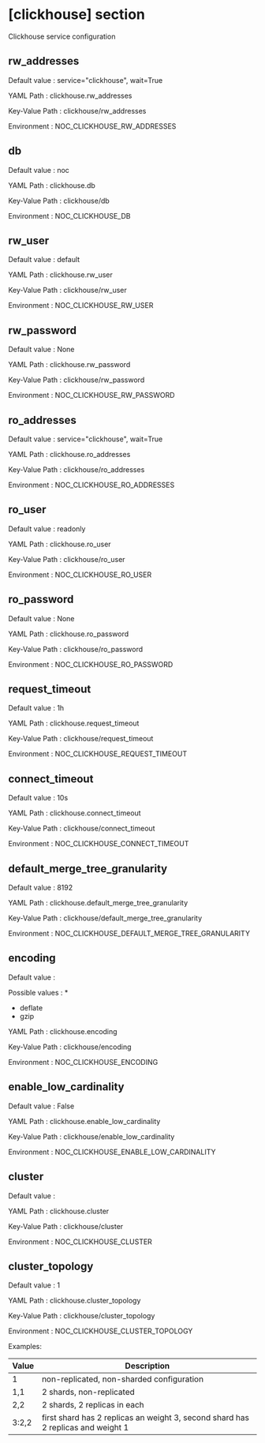 # [clickhouse] section
Clickhouse service configuration

## rw_addresses

Default value
:   service="clickhouse", wait=True

YAML Path
:   clickhouse.rw_addresses

Key-Value Path
:   clickhouse/rw_addresses

Environment
:   NOC_CLICKHOUSE_RW_ADDRESSES

## db

Default value
:   noc

YAML Path
:   clickhouse.db

Key-Value Path
:   clickhouse/db

Environment
:   NOC_CLICKHOUSE_DB

## rw_user

Default value
:   default

YAML Path
:   clickhouse.rw_user

Key-Value Path
:   clickhouse/rw_user

Environment
:   NOC_CLICKHOUSE_RW_USER

## rw_password

Default value
:   None

YAML Path
:   clickhouse.rw_password

Key-Value Path
:   clickhouse/rw_password

Environment
:   NOC_CLICKHOUSE_RW_PASSWORD

## ro_addresses

Default value
:   service="clickhouse", wait=True

YAML Path
:   clickhouse.ro_addresses

Key-Value Path
:   clickhouse/ro_addresses

Environment
:   NOC_CLICKHOUSE_RO_ADDRESSES

## ro_user

Default value
:   readonly

YAML Path
:   clickhouse.ro_user

Key-Value Path
:   clickhouse/ro_user

Environment
:   NOC_CLICKHOUSE_RO_USER

## ro_password

Default value
:   None

YAML Path
:   clickhouse.ro_password

Key-Value Path
:   clickhouse/ro_password

Environment
:   NOC_CLICKHOUSE_RO_PASSWORD

## request_timeout

Default value
:   1h

YAML Path
:   clickhouse.request_timeout

Key-Value Path
:   clickhouse/request_timeout

Environment
:   NOC_CLICKHOUSE_REQUEST_TIMEOUT

## connect_timeout

Default value
:   10s

YAML Path
:   clickhouse.connect_timeout

Key-Value Path
:   clickhouse/connect_timeout

Environment
:   NOC_CLICKHOUSE_CONNECT_TIMEOUT

## default_merge_tree_granularity

Default value
:   8192

YAML Path
:   clickhouse.default_merge_tree_granularity

Key-Value Path
:   clickhouse/default_merge_tree_granularity

Environment
:   NOC_CLICKHOUSE_DEFAULT_MERGE_TREE_GRANULARITY

## encoding

Default value
:   

Possible values
:
* 
* deflate
* gzip

YAML Path
:   clickhouse.encoding

Key-Value Path
:   clickhouse/encoding

Environment
:   NOC_CLICKHOUSE_ENCODING

## enable_low_cardinality

Default value
:   False

YAML Path
:   clickhouse.enable_low_cardinality

Key-Value Path
:   clickhouse/enable_low_cardinality

Environment
:   NOC_CLICKHOUSE_ENABLE_LOW_CARDINALITY

## cluster

Default value
:   

YAML Path
:   clickhouse.cluster

Key-Value Path
:   clickhouse/cluster

Environment
:   NOC_CLICKHOUSE_CLUSTER

## cluster_topology

Default value
:   1

YAML Path
:   clickhouse.cluster_topology

Key-Value Path
:   clickhouse/cluster_topology

Environment
:   NOC_CLICKHOUSE_CLUSTER_TOPOLOGY

Examples:


| Value | Description                                                                   |
|---|---|
| 1     | non-replicated, non-sharded configuration                                        |
| 1,1   | 2 shards, non-replicated                                                         |
| 2,2   | 2 shards, 2 replicas in each                                                     |
| 3:2,2 | first shard has 2 replicas an weight 3, second shard has 2 replicas and weight 1 |
